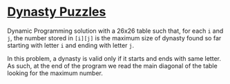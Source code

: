 # [Dynasty Puzzles](https://codeforces.com/contest/192/problem/C)

Dynamic Programming solution with a 26x26 table such that, for each `i` and `j`,
the number stored in `[i][j]` is the maximum size of dynasty found so far
starting with letter `i` and ending with letter `j`.

In this problem, a dynasty is valid only if it starts and ends with same letter.
As such, at the end of the program we read the main diagonal of the table
looking for the maximum number.
